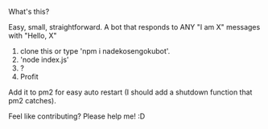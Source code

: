 What's this? 

Easy, small, straightforward. A bot that responds to ANY "I am X" messages with "Hello, X" 


1. clone this or type 'npm i nadekosengokubot'.
2. 'node index.js'
3. ?
4. Profit

Add it to pm2 for easy auto restart (I should add a shutdown function that pm2 catches).

Feel like contributing? Please help me! :D
